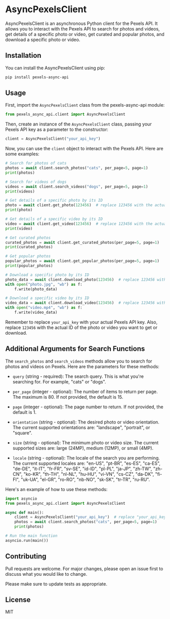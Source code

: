 # AsyncPexelsClient

AsyncPexelsClient is an asynchronous Python client for the Pexels API. It allows you to interact with the Pexels API to search for photos and videos, get details of a specific photo or video, get curated and popular photos, and download a specific photo or video.

## Installation

You can install the AsyncPexelsClient using pip:

```bash
pip install pexels-async-api
```

## Usage
First, import the `AsyncPexelsClient` class from the pexels-async-api module:

```python
from pexels_async_api.client import AsyncPexelsClient
```

Then, create an instance of the `AsyncPexelsClient` class, passing your Pexels API key as a parameter to the constructor:

```python
client = AsyncPexelsClient("your_api_key")
```

Now, you can use the `client` object to interact with the Pexels API. Here are some examples:

```python
# Search for photos of cats
photos = await client.search_photos("cats", per_page=5, page=1)
print(photos)

# Search for videos of dogs
videos = await client.search_videos("dogs", per_page=5, page=1)
print(videos)

# Get details of a specific photo by its ID
photo = await client.get_photo(123456)  # replace 123456 with the actual photo ID
print(photo)

# Get details of a specific video by its ID
video = await client.get_video(123456)  # replace 123456 with the actual video ID
print(video)

# Get curated photos
curated_photos = await client.get_curated_photos(per_page=5, page=1)
print(curated_photos)

# Get popular photos
popular_photos = await client.get_popular_photos(per_page=5, page=1)
print(popular_photos)

# Download a specific photo by its ID
photo_data = await client.download_photo(123456)  # replace 123456 with the actual photo ID
with open("photo.jpg", "wb") as f:
    f.write(photo_data)

# Download a specific video by its ID
video_data = await client.download_video(123456)  # replace 123456 with the actual video ID
with open("video.mp4", "wb") as f:
    f.write(video_data)
```

Remember to replace `your_api_key` with your actual Pexels API key. Also, replace `123456` with the actual ID of the photo or video you want to get or download.

## Additional Arguments for Search Functions
The `search_photos` and `search_videos` methods allow you to search for photos and videos on Pexels. Here are the parameters for these methods:

- `query` (string - required): The search query. This is what you're searching for. For example, "cats" or "dogs".

- `per_page` (integer - optional): The number of items to return per page. The maximum is 80. If not provided, the default is 15.

- `page` (integer - optional): The page number to return. If not provided, the default is 1.

- `orientation` (string - optional): The desired photo or video orientation. The current supported orientations are: "landscape", "portrait", or "square".

- `size` (string - optional): The minimum photo or video size. The current supported sizes are: large (24MP), medium (12MP), or small (4MP).

- `locale` (string - optional): The locale of the search you are performing. The current supported locales are: "en-US", "pt-BR", "es-ES", "ca-ES", "de-DE", "it-IT", "fr-FR", "sv-SE", "id-ID", "pl-PL", "ja-JP", "zh-TW", "zh-CN", "ko-KR", "th-TH", "nl-NL", "hu-HU", "vi-VN", "cs-CZ", "da-DK", "fi-FI", "uk-UA", "el-GR", "ro-RO", "nb-NO", "sk-SK", "tr-TR", "ru-RU".

Here's an example of how to use these methods:

```python
import asyncio
from pexels_async_api.client import AsyncPexelsClient

async def main():
    client = AsyncPexelsClient("your_api_key")  # replace "your_api_key" with your actual Pexels API key
    photos = await client.search_photos("cats", per_page=5, page=1)
    print(photos)

# Run the main function
asyncio.run(main())
```

## Contributing
Pull requests are welcome. For major changes, please open an issue first to discuss what you would like to change.

Please make sure to update tests as appropriate.

## License
MIT
